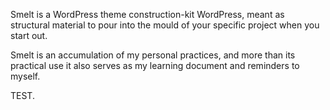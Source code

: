 Smelt is a WordPress theme construction-kit WordPress, meant as structural material to pour into the mould of your specific project when you start out.

Smelt is an accumulation of my personal practices, and more than its practical use it also serves as my learning document and reminders to myself.

TEST.